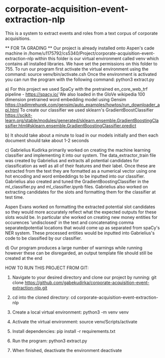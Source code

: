 # corporate-acquisition-event-extraction-nlp
This is a system to extract events and roles from a text corpus of corporate acquisitions.

** FOR TA GRADING **
Our project is already installed onto Aspen's cade machine in
/home/u1175792/cs5340/Project/corporate-acquisition-event-extraction-nlp
within this folder is our virtual environment called venv which contains all installed libraries. We have set the permissions on this folder to 755. To run our program first activate the virtual environment using the command: 
source venv/bin/activate.csh
Once the environment is activated you can run the program with the following command:
python3 extract.py <doclist> 

a) For this project we used SpaCy with the pretrained en_core_web_trf pipeline - https://spacy.io/
We also loaded in the GloVe wikipedia 100 dimension pretrained word embedding model using Gensim https://radimrehurek.com/gensim/auto_examples/howtos/run_downloader_api.html
To create our classifier we used sklearn's GradientBoostClassifier https://scikit-learn.org/stable/modules/generated/sklearn.ensemble.GradientBoostingClassifier.html#sklearn.ensemble.GradientBoostingClassifier.predict

b) It should take about a minute to load in our models initially and then each document should take about 1-2 seconds

c) Gabrielius Kudirka primarily worked on creating the machine learning classifier and implementing it into our system. The data_extractor_train file was created by 
Gabrielius and extracts all potential candidates for classification as well as all of their features and their label. Once these are extracted from the text they
are formatted as a numerical vector using one hot encoding and word embeddings to be inputted into our classifier. Gabrielius also created and tuned the GradientBoostingClassifier in the ml_classifier.py and ml_classifier.ipynb files. Gabrielius also worked on extracting candidates for the slots and formatting them
for the classifier at test time.

Aspen Evans worked on formatting the extracted potential slot candidates so they would more accurately reflect what the expected outputs for these slots would be.
In particular she worked on creating new money entities for occurences 'undisclosed' in the text and concatenating comma separatedpotential locations that would come up as separated from spaCy's NER system. These processed entities would be inputted into Gabrielius's code to be classified by our classifier.

d) Our program produces a large number of warnings while running however these can be disregarded, an output template file should still be created at the end
















HOW TO RUN THIS PROJECT FROM GIT:
1. Navigate to your desired directory and clone our project by running:
git clone https://github.com/gabekudirka/corporate-acquisition-event-extraction-nlp.git

2. cd into the cloned directory:
cd corporate-acquisition-event-extraction-nlp

3. Create a local virtual environment:
python3 -m venv venv

4. Activate the virtual environment:
source venv/Scripts/activate

5. Install dependencies:
pip install -r requirements.txt

6. Run the program:
python3 extract.py <doclist>

7. When finished, deactivate the environment
deactivate